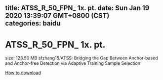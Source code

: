 
title: ATSS_R_50_FPN_ 1x. pt.
date: Sun Jan 19 2020 13:39:07 GMT+0800 (CST)    
categories: baidu
---

# ATSS_R_50_FPN_ 1x. pt.
size: 123.50 MB
 sfzhang15/ATSS: Bridging the Gap Between Anchor-based and Anchor-free Detection via Adaptive Training Sample Selection
 

[How to download](https://bpcam.bemobtrk.com/go/2ceec3aa-1ca2-46d6-b9ff-aaa5c184517c?jno=3553)